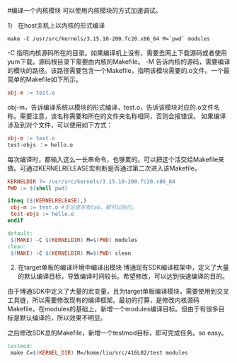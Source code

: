 #编译一个内核模块
可以使用内核模块的方式加速调试。

1） 在host主机上以内核的形式编译
```shell
make -C /usr/src/kernels/3.15.10-200.fc20.x86_64 M=`pwd` modules
```
-C  指明内核源码所在的目录。如果编译机上没有，需要去网上下载源码或者使用yum下载。源码根目录下需要由内核的Makefile。
-M 告诉内核的源码，需要编译的模块的路径。该路径需要包含一个Makefile，指明该模块需要的.o文件。一个最简单的Makefile如下所示。
```makefile
obj-m := test.o
```
obj-m，告诉编译系统以模块的形式编译，test.o，告诉该模块对应的.o文件名称。需要注意，该名称需要和所在的文件夹名称相同，否则会报错误。
如果编译涉及到对个文件，可以使用如下方式：
```makefile
obj-m := test.o
test-objs ：= hello.o
```

每次编译时，都输入这么一长串命令，也够累的。可以把这个活交给Makefile来做。可通过KERNELRELEASE宏判断是否通过第二次进入该Makefile。
```makefile
KERNELDIR ?= /usr/src/kernels/3.15.10-200.fc20.x86_64
PWD := $(shell pwd)

ifneq ($(KERNELRELEASE),)
 obj-m := test.o #无论是否有tab，都可以执行。
 test-objs := hello.o
endif

default:
 $(MAKE) -C $(KERNELDIR) M=$(PWD) modules
clean:
 $(MAKE) -C $(KERNELDIR) M=$(PWD) clean
```

2. 在target单板的编译环境中编译出模块
博通现有SDK编译框架中，定义了大量的默认编译目标，导致编译时间较长。希望修改，可以达到快速编译的目的。

由于博通SDK中定义了大量的宏变量，且为target单板编译模块，需要使用到交叉工具链，所以需要修改现有的编译框架。最初的打算，是修改内核源码Makefile，在modules的基础上，新增一个modules编译目标。但由于有很多目标是默认编译的，所以效果不明显。

之后修改SDK总的Makefile，新增一个testmod目标，即可完成任务。so easy。

```makefile
testmod:
 make C=$(KERNEL_DIR) M=/home/liu/src/416L02/test modules
```

